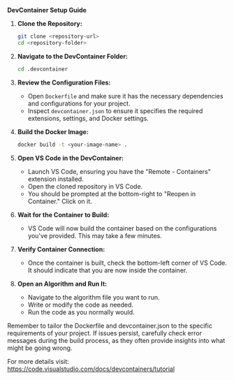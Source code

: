 **DevContainer Setup Guide**

1. **Clone the Repository:**
   ```bash
   git clone <repository-url>
   cd <repository-folder>
   ```

2. **Navigate to the DevContainer Folder:**
   ```bash
   cd .devcontainer
   ```

3. **Review the Configuration Files:**
   - Open `Dockerfile` and make sure it has the necessary dependencies and configurations for your project.
   - Inspect `devcontainer.json` to ensure it specifies the required extensions, settings, and Docker settings.

4. **Build the Docker Image:**
   ```bash
   docker build -t <your-image-name> .
   ```

5. **Open VS Code in the DevContainer:**
   - Launch VS Code, ensuring you have the "Remote - Containers" extension installed.
   - Open the cloned repository in VS Code.
   - You should be prompted at the bottom-right to "Reopen in Container." Click on it.

6. **Wait for the Container to Build:**
   - VS Code will now build the container based on the configurations you've provided. This may take a few minutes.

7. **Verify Container Connection:**
   - Once the container is built, check the bottom-left corner of VS Code. It should indicate that you are now inside the container.

8. **Open an Algorithm and Run It:**
   - Navigate to the algorithm file you want to run.
   - Write or modify the code as needed.
   - Run the code as you normally would.

Remember to tailor the Dockerfile and devcontainer.json to the specific requirements of your project. If issues persist, carefully check error messages during the build process, as they often provide insights into what might be going wrong.


For more details visit:
https://code.visualstudio.com/docs/devcontainers/tutorial
